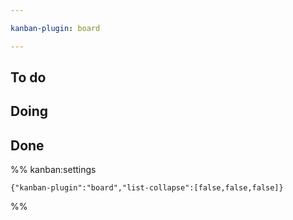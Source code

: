 ```yaml
---

kanban-plugin: board

---
```


## To do



## Doing



## Done





%% kanban:settings
```
{"kanban-plugin":"board","list-collapse":[false,false,false]}
```
%%